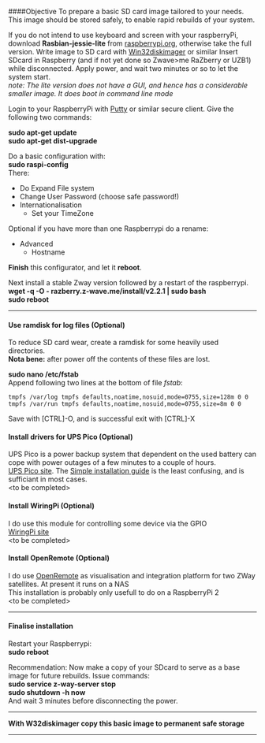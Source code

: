 ####Objective
To prepare a basic SD card image tailored to your needs. This image should be stored safely, to enable rapid rebuilds of your system.    
   
If you do not intend to use keyboard and screen with your raspberryPi, download **Rasbian-jessie-lite** from [raspberrypi.org](https://www.raspberrypi.org/downloads/raspbian/), otherwise take the full version.
Write image to SD card with [Win32diskimager](https://sourceforge.net/projects/win32diskimager/) or similar
Insert SDcard in Raspberry (and if not yet done so Zwave>me RaZberry or UZB1) while disconnected. 
Apply power, and wait two minutes or so to let the system start.    
*note: The lite version does not have a GUI, and hence has a considerable smaller image. It does boot in command line mode*

Login to your RaspberryPi with [Putty](http://www.putty.org/) or similar secure client. Give the following two commands:   

**sudo apt-get update**   
**sudo apt-get dist-upgrade**   

Do a basic configuration with:   
**sudo raspi-config**   
There:
- Do Expand File system
- Change User Password (choose safe password!)
- Internationalisation
     - Set your TimeZone   

Optional if you have more than one Raspberrypi do a rename:
- Advanced
     - Hostname   
   
**Finish** this configurator, and let it **reboot**. 

Next install a stable Zway version followed by a restart of the raspberrypi.  
**wget -q -O - razberry.z-wave.me/install/v2.2.1 | sudo bash**   
**sudo reboot**   
***   
#### Use ramdisk for log files (Optional)    
To reduce SD card wear, create a ramdisk for some heavily used directories.    
**Nota bene:** after power off the contents of these files are lost.     

**sudo nano /etc/fstab**   
Append following two lines at the bottom of file _fstab_:
```
tmpfs /var/log tmpfs defaults,noatime,nosuid,mode=0755,size=128m 0 0
tmpfs /var/run tmpfs defaults,noatime,nosuid,mode=0755,size=8m 0 0
```
Save with [CTRL]-O, and is successful exit with [CTRL]-X    
#### Install drivers for UPS Pico (Optional)      
UPS Pico is a power backup system that dependent on the used battery can cope with power outages of a few minutes to a couple of hours.    
[UPS Pico site](http://www.pimodules.com/). The [Simple installation guide](http://www.pimodules.com/_pdf/Simple_Setting_Guide_for_the_UPS_PIco.pdf) is the least confusing, and is sufficiant in most cases.    
\<to be completed\>     
#### Install WiringPi (Optional)
I do use this module for controlling some device via the GPIO    
[WiringPi site](http://wiringpi.com/)       
\<to be completed\>     
#### Install OpenRemote (Optional)    
I do use [OpenRemote](http://www.openremote.org/x/nwFWAQ) as visualisation and integration platform for two ZWay satellites. At present it runs on a NAS    
This installation is probably only usefull to do on a RaspberryPi 2    
\<to be completed\>    
*** 
#### Finalise installation   
Restart your Raspberrypi:   
**sudo reboot**

Recommendation: Now make a copy of your SDcard to serve as a base image for future rebuilds. Issue commands:    
**sudo service z-way-server stop**     
**sudo shutdown -h now**    
And wait 3 minutes before disconnecting the power.
***
**With W32diskimager copy this basic image to permanent safe storage**
***

